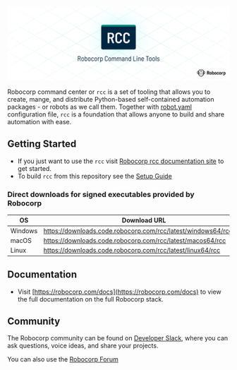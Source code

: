 ![Robocorp CLI (RCC)](/docs/title.png)

Robocorp command center or `rcc` is a set of tooling that allows you to create, mange, and distribute Python-based self-contained automation packages - or robots as we call them. Together with [robot.yaml](https://robocorp.com/docs/setup/robot-yaml-format) configuration file, `rcc` is a foundation that allows anyone to build and share automation with ease.

## Getting Started

* If you just want to use the `rcc` visit [Robocorp rcc documentation site](https://robocorp.com/docs/product-manuals/robocorp-cli) to get started.
* To build `rcc` from this repository see the [Setup Guide](/docs/BUILD.md)

### Direct downloads for signed executables provided by Robocorp

| OS      | Download URL                                                     |
| ------- | ---------------------------------------------------------------- |
| Windows | https://downloads.code.robocorp.com/rcc/latest/windows64/rcc.exe |
| macOS   | https://downloads.code.robocorp.com/rcc/latest/macos64/rcc       |
| Linux   | https://downloads.code.robocorp.com/rcc/latest/linux64/rcc       |

## Documentation

* Visit [https://robocorp.com/docs](https://robocorp.com/docs) to view the full documentation on the full Robocorp stack.

## Community

The Robocorp community can be found on [Developer Slack](https://robocorp-developers.slack.com), where you can ask questions, voice ideas, and share your projects.

You can also use the [Robocorp Forum](https://forum.robocorp.com)

